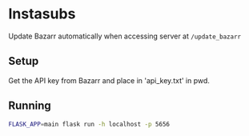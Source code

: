 # Instasubs
Update Bazarr automatically when accessing server at `/update_bazarr`

## Setup
Get the API key from Bazarr and place in 'api_key.txt' in pwd.

## Running
```bash
FLASK_APP=main flask run -h localhost -p 5656
```
